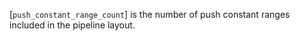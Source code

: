 [`push_constant_range_count`] is the number of push constant ranges
included in the pipeline layout.